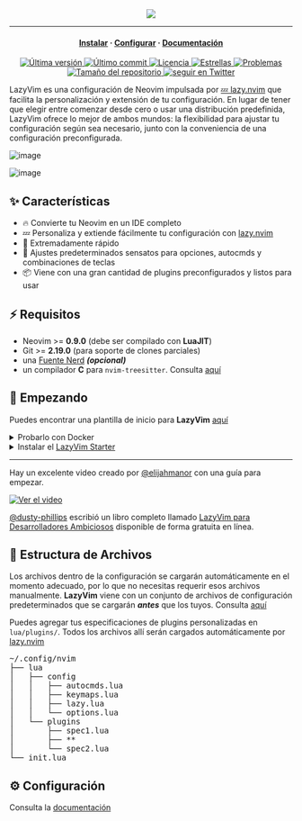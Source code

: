 <div align="center">
  <img src="https://user-images.githubusercontent.com/292349/213446185-2db63fd5-8c84-459c-9f04-e286382d6e80.png">
</div>

<hr>

<h4 align="center">
  <a href="https://lazyvim.github.io/installation">Instalar</a>
  ·
  <a href="https://lazyvim.github.io/configuration">Configurar</a>
  ·
  <a href="https://lazyvim.github.io">Documentación</a>
</h4>

<div align="center"><p>
    <a href="https://github.com/LazyVim/LazyVim/releases/latest">
      <img alt="Última versión" src="https://img.shields.io/github/v/release/LazyVim/LazyVim?style=for-the-badge&logo=starship&color=C9CBFF&logoColor=D9E0EE&labelColor=302D41&include_prerelease&sort=semver" />
    </a>
    <a href="https://github.com/LazyVim/LazyVim/pulse">
      <img alt="Último commit" src="https://img.shields.io/github/last-commit/LazyVim/LazyVim?style=for-the-badge&logo=starship&color=8bd5ca&logoColor=D9E0EE&labelColor=302D41"/>
    </a>
    <a href="https://github.com/LazyVim/LazyVim/blob/main/LICENSE">
      <img alt="Licencia" src="https://img.shields.io/github/license/LazyVim/LazyVim?style=for-the-badge&logo=starship&color=ee999f&logoColor=D9E0EE&labelColor=302D41" />
    </a>
    <a href="https://github.com/LazyVim/LazyVim/stargazers">
      <img alt="Estrellas" src="https://img.shields.io/github/stars/LazyVim/LazyVim?style=for-the-badge&logo=starship&color=c69ff5&logoColor=D9E0EE&labelColor=302D41" />
    </a>
    <a href="https://github.com/LazyVim/LazyVim/issues">
      <img alt="Problemas" src="https://img.shields.io/github/issues/LazyVim/LazyVim?style=for-the-badge&logo=bilibili&color=F5E0DC&logoColor=D9E0EE&labelColor=302D41" />
    </a>
    <a href="https://github.com/LazyVim/LazyVim">
      <img alt="Tamaño del repositorio" src="https://img.shields.io/github/repo-size/LazyVim/LazyVim?color=%23DDB6F2&label=SIZE&logo=codesandbox&style=for-the-badge&logoColor=D9E0EE&labelColor=302D41" />
    </a>
    <a href="https://twitter.com/intent/follow?screen_name=folke">
      <img alt="seguir en Twitter" src="https://img.shields.io/twitter/follow/folke?style=for-the-badge&logo=twitter&color=8aadf3&logoColor=D9E0EE&labelColor=302D41" />
    </a>
</div>

LazyVim es una configuración de Neovim impulsada por [💤 lazy.nvim](https://github.com/folke/lazy.nvim) que facilita la personalización y extensión de tu configuración. En lugar de tener que elegir entre comenzar desde cero o usar una distribución predefinida, LazyVim ofrece lo mejor de ambos mundos: la flexibilidad para ajustar tu configuración según sea necesario, junto con la conveniencia de una configuración preconfigurada.

![image](https://user-images.githubusercontent.com/292349/211285846-0b7bb3bf-0462-4029-b64c-4ee1d037fc1c.png)

![image](https://user-images.githubusercontent.com/292349/213447056-92290767-ea16-430c-8727-ce994c93e9cc.png)

## ✨ Características

- 🔥 Convierte tu Neovim en un IDE completo
- 💤 Personaliza y extiende fácilmente tu configuración con [lazy.nvim](https://github.com/folke/lazy.nvim)
- 🚀 Extremadamente rápido
- 🧹 Ajustes predeterminados sensatos para opciones, autocmds y combinaciones de teclas
- 📦 Viene con una gran cantidad de plugins preconfigurados y listos para usar

## ⚡️ Requisitos

- Neovim >= **0.9.0** (debe ser compilado con **LuaJIT**)
- Git >= **2.19.0** (para soporte de clones parciales)
- una [Fuente Nerd](https://www.nerdfonts.com/) **_(opcional)_**
- un compilador **C** para `nvim-treesitter`. Consulta [aquí](https://github.com/nvim-treesitter/nvim-treesitter#requirements)

## 🚀 Empezando

Puedes encontrar una plantilla de inicio para **LazyVim** [aquí](https://github.com/LazyVim/starter)

<details><summary>Probarlo con Docker</summary>

```sh
docker run -w /root -it --rm alpine:edge sh -uelic '
  apk add git lazygit fzf curl neovim ripgrep alpine-sdk --update
  git clone https://github.com/LazyVim/starter ~/.config/nvim
  cd ~/.config/nvim
  nvim
'
```

</details>

<details><summary>Instalar el <a href="https://github.com/LazyVim/starter">LazyVim Starter</a></summary>

- Haz una copia de seguridad de tus archivos actuales de Neovim:

  ```sh
  mv ~/.config/nvim ~/.config/nvim.bak
  mv ~/.local/share/nvim ~/.local/share/nvim.bak
  ```

- Clona el starter

  ```sh
  git clone https://github.com/LazyVim/starter ~/.config/nvim
  ```

- Elimina la carpeta `.git`, para que puedas agregarla a tu propio repositorio más tarde

  ```sh
  rm -rf ~/.config/nvim/.git
  ```

- ¡Inicia Neovim!

  ```sh
  nvim
  ```

  Consulta los comentarios en los archivos sobre cómo personalizar **LazyVim**.

</details>

---

Hay un excelente video creado por [@elijahmanor](https://github.com/elijahmanor) con una guía para empezar.

[![Ver el video](https://img.youtube.com/vi/N93cTbtLCIM/hqdefault.jpg)](https://www.youtube.com/watch?v=N93cTbtLCIM)

[@dusty-phillips](https://github.com/dusty-phillips) escribió un libro completo llamado
[LazyVim para Desarrolladores Ambiciosos](https://lazyvim-ambitious-devs.phillips.codes)
disponible de forma gratuita en línea.

## 📂 Estructura de Archivos

Los archivos dentro de la configuración se cargarán automáticamente en el momento adecuado,
por lo que no necesitas requerir esos archivos manualmente.
**LazyVim** viene con un conjunto de archivos de configuración predeterminados que se cargarán
**_antes_** que los tuyos. Consulta [aquí](https://github.com/LazyVim/LazyVim/tree/main/lua/lazyvim/config)

Puedes agregar tus especificaciones de plugins personalizadas en `lua/plugins/`. Todos los archivos allí
serán cargados automáticamente por [lazy.nvim](https://github.com/folke/lazy.nvim)

<pre>
~/.config/nvim
├── lua
│   ├── config
│   │   ├── autocmds.lua
│   │   ├── keymaps.lua
│   │   ├── lazy.lua
│   │   └── options.lua
│   └── plugins
│       ├── spec1.lua
│       ├── **
│       └── spec2.lua
└── init.lua
</pre>

## ⚙️ Configuración

Consulta la [documentación](https://lazyvim.github.io)
